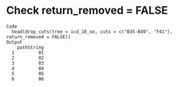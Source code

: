 # Check return_removed = FALSE

    Code
      head(drop_cuts(tree = icd_10_se, cuts = c("B35-B49", "F41"), return_removed = FALSE))
    Output
        pathString
      1         01
      2         02
      3         03
      4         04
      5         05
      6         06


